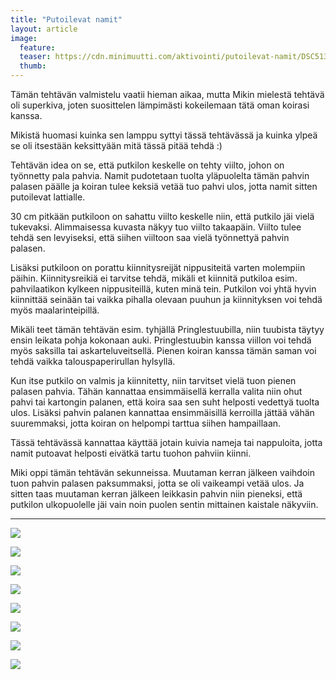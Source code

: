 ```yaml
---
title: "Putoilevat namit"
layout: article
image:
  feature:
  teaser: https://cdn.minimuutti.com/aktivointi/putoilevat-namit/DSC51366-245px.jpg
  thumb:
---
```


Tämän tehtävän valmistelu vaatii hieman aikaa, mutta Mikin mielestä tehtävä oli superkiva, joten suosittelen lämpimästi kokeilemaan tätä oman koirasi kanssa.

Mikistä huomasi kuinka sen lamppu syttyi tässä tehtävässä ja kuinka ylpeä se oli itsestään keksittyään mitä tässä pitää tehdä :)

Tehtävän idea on se, että putkilon keskelle on tehty viilto, johon on työnnetty pala pahvia. Namit pudotetaan tuolta yläpuolelta tämän pahvin palasen päälle ja koiran tulee keksiä vetää tuo pahvi ulos, jotta namit sitten putoilevat lattialle.

30 cm pitkään putkiloon on sahattu viilto keskelle niin, että putkilo jäi vielä tukevaksi. Alimmaisessa kuvasta näkyy tuo viilto takaapäin. Viilto tulee tehdä sen levyiseksi, että siihen viiltoon saa vielä työnnettyä pahvin palasen.

Lisäksi putkiloon on porattu kiinnitysreijät nippusiteitä varten molempiin päihin. Kiinnitysreikiä ei tarvitse tehdä, mikäli et kiinnitä putkiloa esim. pahvilaatikon kylkeen nippusiteillä, kuten minä tein. Putkilon voi yhtä hyvin kiinnittää seinään tai vaikka pihalla olevaan puuhun ja kiinnityksen voi tehdä myös maalarinteipillä.

Mikäli teet tämän tehtävän esim. tyhjällä Pringlestuubilla, niin tuubista täytyy ensin leikata pohja kokonaan auki. Pringlestuubin kanssa viillon voi tehdä myös saksilla tai askarteluveitsellä. Pienen koiran kanssa tämän saman voi tehdä vaikka talouspaperirullan hylsyllä.

Kun itse putkilo on valmis ja kiinnitetty, niin tarvitset vielä tuon pienen palasen pahvia. Tähän kannattaa ensimmäisellä kerralla valita niin ohut pahvi tai kartongin palanen, että koira saa sen suht helposti vedettyä tuolta ulos. Lisäksi pahvin palanen kannattaa ensimmäisillä kerroilla jättää vähän suuremmaksi, jotta koiran on helpompi tarttua siihen hampaillaan.

Tässä tehtävässä kannattaa käyttää jotain kuivia nameja tai nappuloita, jotta namit putoavat helposti eivätkä tartu tuohon pahviin kiinni.

Miki oppi tämän tehtävän sekunneissa. Muutaman kerran jälkeen vaihdoin tuon pahvin palasen paksummaksi, jotta se oli vaikeampi vetää ulos. Ja sitten taas muutaman kerran jälkeen leikkasin pahvin niin pieneksi, että putkilon ulkopuolelle jäi vain noin puolen sentin mittainen kaistale näkyviin.

---

![](https://cdn.minimuutti.com/aktivointi/putoilevat-namit/DSC51335-800px.jpg)

![](https://cdn.minimuutti.com/aktivointi/putoilevat-namit/DSC51365-800px.jpg)

![](https://cdn.minimuutti.com/aktivointi/putoilevat-namit/DSC51366-800px.jpg)

![](https://cdn.minimuutti.com/aktivointi/putoilevat-namit/DSC51417-800px.jpg)

![](https://cdn.minimuutti.com/aktivointi/putoilevat-namit/DSC51418-800px.jpg)

![](https://cdn.minimuutti.com/aktivointi/putoilevat-namit/DSC51419-800px.jpg)

![](https://cdn.minimuutti.com/aktivointi/putoilevat-namit/DSC51389_3-800px.jpg)

![](https://cdn.minimuutti.com/aktivointi/putoilevat-namit/DSC51321_-800px.jpg)
